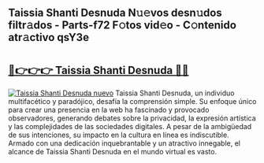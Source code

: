 ## Taissia Shanti Desnuda N𝚞𝚎vos desn𝚞dos filtr𝚊dos - Parts-f72 F𝚘tos vid𝚎o - C𝚘ntenido atr𝚊ctivo qsY3e

# <h2><a href="http://mb9u1cj.tromn.icu/?c=Taissia+Shanti+Desnuda">🔗👉👉👉 Taissia Shanti Desnuda 🔗🔗</a></h2>

[![Taissia Shanti Desnuda nuevo](https://i.imgur.com/pEAQMta.gif)](http://mb9u1cj.tromn.icu/?c=Taissia+Shanti+Desnuda)
Taissia Shanti Desnuda, un individuo multifacético y paradójico, desafía la comprensión simple. Su enfoque único para crear una presencia en la web ha fascinado y provocado observadores, generando debates sobre la privacidad, la expresión artística y las complejidades de las sociedades digitales. A pesar de la ambigüedad de sus intenciones, su impacto en la cultura en línea es indiscutible. Armado con una dedicación inquebrantable y un atractivo innegable, el alcance de Taissia Shanti Desnuda en el mundo virtual es vasto.
